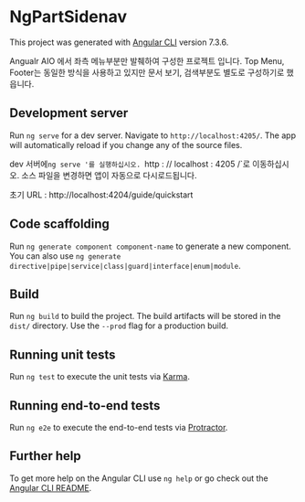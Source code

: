 # NgPartSidenav

This project was generated with [Angular CLI](https://github.com/angular/angular-cli) version 7.3.6.

Angualr AIO 에서 좌측 메뉴부분만 발췌하여 구성한 프로젝트 입니다.
Top Menu, Footer는 동일한 방식을 사용하고 있지만 문서 보기, 검색부분도 별도로 구성하기로 했읍니다.

## Development server

Run `ng serve` for a dev server. Navigate to `http://localhost:4205/`. The app will automatically reload if you change any of the source files.

dev 서버에`ng serve '를 실행하십시오. `http : // localhost : 4205 /`로 이동하십시오. 소스 파일을 변경하면 앱이 자동으로 다시로드됩니다.

초기 URL : http://localhost:4204/guide/quickstart

## Code scaffolding

Run `ng generate component component-name` to generate a new component. You can also use `ng generate directive|pipe|service|class|guard|interface|enum|module`.

## Build

Run `ng build` to build the project. The build artifacts will be stored in the `dist/` directory. Use the `--prod` flag for a production build.

## Running unit tests

Run `ng test` to execute the unit tests via [Karma](https://karma-runner.github.io).

## Running end-to-end tests

Run `ng e2e` to execute the end-to-end tests via [Protractor](http://www.protractortest.org/).

## Further help

To get more help on the Angular CLI use `ng help` or go check out the [Angular CLI README](https://github.com/angular/angular-cli/blob/master/README.md).
